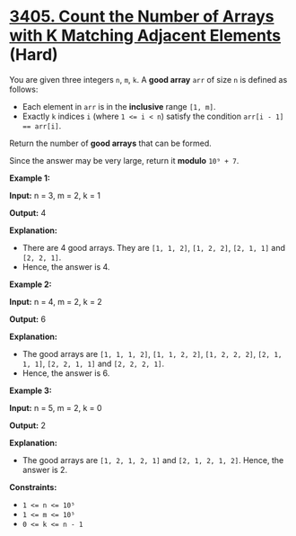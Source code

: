 # [3405. Count the Number of Arrays with K Matching Adjacent Elements][link] (Hard)

[link]: https://leetcode.com/problems/count-the-number-of-arrays-with-k-matching-adjacent-elements/

You are given three integers `n`, `m`, `k`. A **good array** `arr` of size `n` is defined as
follows:

- Each element in `arr` is in the **inclusive** range `[1, m]`.
- Exactly `k` indices `i` (where `1 <= i < n`) satisfy the condition `arr[i - 1] == arr[i]`.

Return the number of **good arrays** that can be formed.

Since the answer may be very large, return it **modulo** `10⁹ + 7`.

**Example 1:**

**Input:** n = 3, m = 2, k = 1

**Output:** 4

**Explanation:**

- There are 4 good arrays. They are `[1, 1, 2]`, `[1, 2, 2]`, `[2, 1, 1]` and `[2, 2, 1]`.
- Hence, the answer is 4.

**Example 2:**

**Input:** n = 4, m = 2, k = 2

**Output:** 6

**Explanation:**

- The good arrays are `[1, 1, 1, 2]`, `[1, 1, 2, 2]`, `[1, 2, 2, 2]`, `[2, 1, 1, 1]`, `[2, 2, 1, 1]`
and `[2, 2, 2, 1]`.
- Hence, the answer is 6.

**Example 3:**

**Input:** n = 5, m = 2, k = 0

**Output:** 2

**Explanation:**

- The good arrays are `[1, 2, 1, 2, 1]` and `[2, 1, 2, 1, 2]`. Hence, the answer is 2.

**Constraints:**

- `1 <= n <= 10⁵`
- `1 <= m <= 10⁵`
- `0 <= k <= n - 1`
